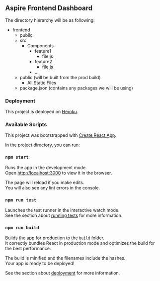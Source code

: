 ## Aspire Frontend Dashboard

The directory hierarchy will be as following:
- frontend
    - public
    - src
        - Components
            - feature1
                - file.js
            - feature2
                - file.js
            - ...
    - public (will be built from the prod build)
        - All Static Files 
    - package.json (contains any packages we will be using)

### Deployment
This project is deployed on [Heroku](https://max-aspire-frontend.herokuapp.com/).

### Available Scripts
This project was bootstrapped with [Create React App](https://github.com/facebook/create-react-app).

In the project directory, you can run:

### `npm start`

Runs the app in the development mode.<br />
Open [http://localhost:3000](http://localhost:3000) to view it in the browser.

The page will reload if you make edits.<br />
You will also see any lint errors in the console.

### `npm run test`

Launches the test runner in the interactive watch mode.<br />
See the section about [running tests](https://facebook.github.io/create-react-app/docs/running-tests) for more information.

### `npm run build`

Builds the app for production to the `build` folder.<br />
It correctly bundles React in production mode and optimizes the build for the best performance.

The build is minified and the filenames include the hashes.<br />
Your app is ready to be deployed!

See the section about [deployment](https://facebook.github.io/create-react-app/docs/deployment) for more information.
